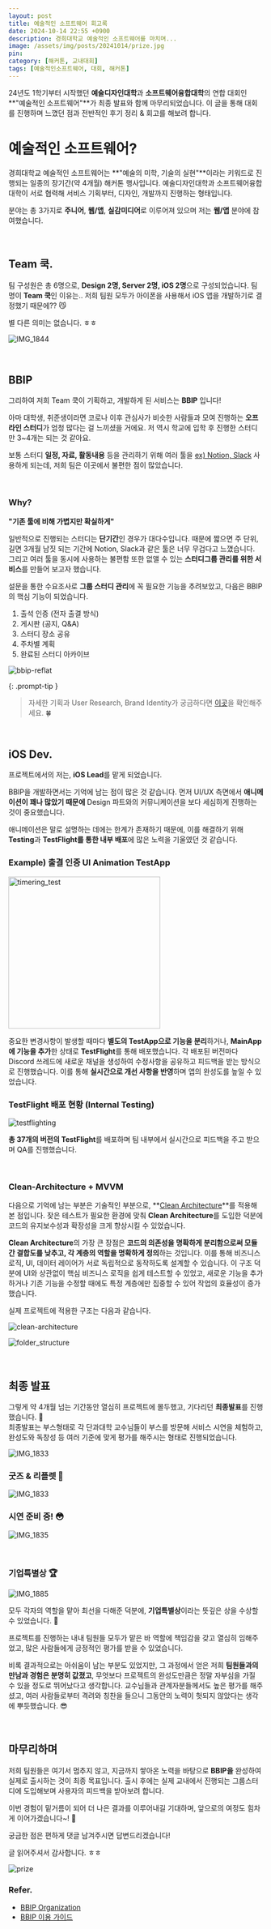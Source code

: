 ```yaml
---
layout: post
title: 예술적인 소프트웨어 회고록
date: 2024-10-14 22:55 +0900
description: 경희대학교 예술적인 소프트웨어를 마치며...
image: /assets/img/posts/20241014/prize.jpg
pin: 
category: [해커톤, 교내대회]
tags: [예술적인소프트웨어, 대회, 해커톤]
---
```


24년도 1학기부터 시작했던 **예술디자인대학**과 **소프트웨어융합대학**의 연합 대회인 **"예술적인 소프트웨어"**가 최종 발표와 함께 마무리되었습니다. 이 글을 통해 대회를 진행하며 느꼈던 점과 전반적인 후기 정리 & 회고를 해보려 합니다.

# 예술적인 소프트웨어?

경희대학교 예술적인 소프트웨어는 **"예술의 미학, 기술의 실현"**이라는 키워드로 진행되는 일종의 장기간(약 4개월) 해커톤 행사입니다. 예술디자인대학과 소프트웨어융합대학이 서로 협력해 서비스 기획부터, 디자인, 개발까지 진행하는 형태입니다. 

분야는 총 3가지로 **주니어**, **웹/앱**, **실감미디어**로 이루어져 있으며 저는 **웹/앱** 분야에 참여했습니다. 

<br>

## Team 쿡.

팀 구성원은 총 6명으로, **Design 2명, Server 2명, iOS 2명**으로 구성되었습니다. 팀명이 **Team 쿡**인 이유는.. 저희 팀원 모두가 아이폰을 사용해서 iOS 앱을 개발하기로 결정했기 때문에?? 😼 

별 다른 의미는 없습니다. ㅎㅎ

![IMG_1844](/assets/img/posts/20241014/IMG_1844.jpeg)

<br>

## BBIP

그리하여 저희 Team 쿡이 기획하고, 개발하게 된 서비스는 **BBIP** 입니다!  

아마 대학생, 취준생이라면 코로나 이후 관심사가 비슷한 사람들과 모여 진행하는 **오프라인 스터디**가 엄청 많다는 걸 느끼셨을 거에요. 저 역시 학교에 입학 후 진행한 스터디만 3~4개는 되는 것 같아요.

보통 스터디 **일정, 자료, 활동내용** 등을 관리하기 위해 여러 툴을 <u>ex) Notion, Slack</u> 사용하게 되는데, 저희 팀은 이곳에서 불편한 점이 많았습니다.

<br>



### Why?

**"기존 툴에 비해 가볍지만 확실하게"**

일반적으로 진행되는 스터디는 **단기간**인 경우가 대다수입니다. 때문에 짧으면 주 단위, 길면 3개월 남짓 되는 기간에 Notion, Slack과 같은 툴은 너무 무겁다고 느꼈습니다. 그리고 여러 툴을 동시에 사용하는 불편함 또한 없앨 수 있는 **스터디그룹 관리를 위한 서비스**를 만들어 보고자 했습니다.

설문을 통한 수요조사로 **그룹 스터디 관리**에 꼭 필요한 기능을 추려보았고, 다음은 BBIP의 핵심 기능이 되었습니다.

1. 출석 인증 (전자 출결 방식)
2. 게시판 (공지, Q&A)
3. 스터디 장소 공유
4. 주차별 계획
5. 완료된 스터디 아카이브

![bbip-reflat](/assets/img/posts/20241014/bbip-reflat.png)

{: .prompt-tip }

>자세한 기획과 User Research, Brand Identity가 궁금하다면 [이곳](https://www.figma.com/proto/ZFmypHPvceyxPcOaNMsojo/%EB%94%94%EC%9E%90%EC%9D%B8?node-id=4608-14982&t=ZS078I333JmMUDNG-1)을 확인해주세요. 🍀

<br>

## iOS Dev.

프로젝트에서의 저는, **iOS Lead**를 맡게 되었습니다. 

BBIP을 개발하면서는 기억에 남는 점이 많은 것 같습니다. 먼저 UI/UX 측면에서 **애니메이션이 꽤나 많았기 때문에** Design 파트와의 커뮤니케이션을 보다 세심하게 진행하는 것이 중요했습니다.

애니메이션은 말로 설명하는 데에는 한계가 존재하기 때문에, 이를 해결하기 위해 **Testing**과 **TestFlight를 통한 내부 배포**에 많은 노력을 기울였던 것 같습니다.

### Example) 출결 인증 UI Animation TestApp 

<img src="/assets/img/posts/20241014/timering_test.gif" alt="timering_test" width="300"/>

중요한 변경사항이 발생할 때마다 **별도의 TestApp으로 기능을 분리**하거나, **MainApp에 기능을 추가**한 상태로 **TestFlight**를 통해 배포했습니다. 각 배포된 버전마다 Discord 쓰레드에 새로운 채널을 생성하여 수정사항을 공유하고 피드백을 받는 방식으로 진행했습니다. 이를 통해 **실시간으로 개선 사항을 반영**하며 앱의 완성도를 높일 수 있었습니다.

### TestFlight 배포 현황 (Internal Testing)

![testflighting](/assets/img/posts/20241014/testflighting.png)

**총 37개의 버전의 TestFlight**를 배포하며 팀 내부에서 실시간으로 피드백을 주고 받으며 QA를 진행했습니다.

<br>



###  Clean-Architecture + MVVM

다음으로 기억에 남는 부분은 기술적인 부분으로, **[Clean Architecture](https://blog.cleancoder.com/uncle-bob/2012/08/13/the-clean-architecture.html)**를 적용해본 점입니다. 잦은 테스트가 필요한 환경에 맞춰 **Clean Architecture**를 도입한 덕분에 코드의 유지보수성과 확장성을 크게 향상시킬 수 있었습니다. 

**Clean Architecture**의 가장 큰 장점은 **코드의 의존성을 명확하게 분리함으로써 모듈 간 결합도를 낮추고, 각 계층의 역할을 명확하게 정의**하는 것입니다. 이를 통해 비즈니스 로직, UI, 데이터 레이어가 서로 독립적으로 동작하도록 설계할 수 있습니다. 이 구조 덕분에 UI와 상관없이 핵심 비즈니스 로직을 쉽게 테스트할 수 있었고, 새로운 기능을 추가하거나 기존 기능을 수정할 때에도 특정 계층에만 집중할 수 있어 작업의 효율성이 증가했습니다.

실제 프로젝트에 적용한 구조는 다음과 같습니다.

![clean-architecture](/assets/img/posts/20241014/clean-architecture.png)

![folder_structure](/assets/img/posts/20241014/folder_structure.png)

<br>



## 최종 발표

그렇게 약 4개월 넘는 기간동안 열심히 프로젝트에 몰두했고, 기다리던 **최종발표**를 진행했습니다. 🥳  
최종발표는 부스형태로 각 단과대학 교수님들이 부스를 방문해 서비스 시연을 체험하고, 완성도와 독창성 등 여러 기준에 맞게 평가를 해주시는 형태로 진행되었습니다.

![IMG_1833](/assets/img/posts/20241014/IMG_1833.jpeg)

### 굿즈 & 리플렛 🥸

![IMG_1833](/assets/img/posts/20241014/IMG_1827.jpeg) 

### 시연 준비 중! 😳

![IMG_1835](/assets/img/posts/20241014/IMG_1835.jpeg)

<br>

### 기업특별상 🏆

![IMG_1885](/assets/img/posts/20241014/IMG_1885.jpg)

모두 각자의 역할을 맡아 최선을 다해준 덕분에, **기업특별상**이라는 뜻깊은 상을 수상할 수 있었습니다. 👏

프로젝트를 진행하는 내내 팀원들 모두가 맡은 바 역할에 책임감을 갖고 열심히 임해주었고, 많은 사람들에게 긍정적인 평가를 받을 수 있었습니다.

비록 결과적으로는 아쉬움이 남는 부분도 있었지만, 그 과정에서 얻은 저희 **팀원들과의 만남과 경험은 분명히 값졌고**, 무엇보다 프로젝트의 완성도만큼은 정말 자부심을 가질 수 있을 정도로 뛰어났다고 생각합니다. 교수님들과 관계자분들께서도 높은 평가를 해주셨고, 여러 사람들로부터 격려와 칭찬을 들으니 그동안의 노력이 헛되지 않았다는 생각에 뿌듯했습니다. 😎

<br>



## 마무리하며

저희 팀원들은 여기서 멈추지 않고, 지금까지 쌓아온 노력을 바탕으로 **BBIP을** 완성하여 실제로 출시하는 것이 최종 목표입니다. 출시 후에는 실제 교내에서 진행되는 그룹스터디에 도입해보며 사용자의 피드백을 받아보려 합니다.

이번 경험이 밑거름이 되어 더 나은 결과를 이루어내길 기대하며, 앞으로의 여정도 힘차게 이어가겠습니다~! 🎈

궁금한 점은 편하게 댓글 남겨주시면 답변드리겠습니다! 

글 읽어주셔서 감사합니다. ㅎㅎ

![prize](/assets/img/posts/20241014/prize.jpg)



### Refer.

- [BBIP Organization](https://github.com/bbip-swand#3-%EA%B8%B0%ED%9A%8D)
- [BBIP 이용 가이드](https://possible-raft-360.notion.site/BBIP-114aea0c293b81d7820ae57115c6af3f)
